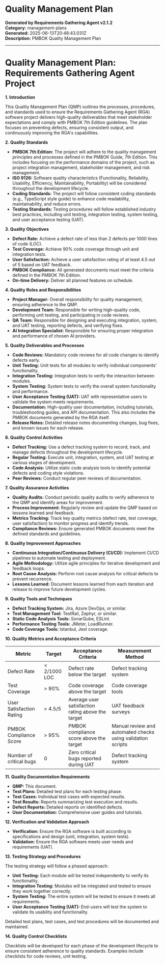 # Quality Management Plan

**Generated by Requirements Gathering Agent v2.1.2**  
**Category:** management-plans  
**Generated:** 2025-06-13T20:48:43.031Z  
**Description:** PMBOK Quality Management Plan

---

# Quality Management Plan: Requirements Gathering Agent Project

**1. Introduction**

This Quality Management Plan (QMP) outlines the processes, procedures, and standards used to ensure the Requirements Gathering Agent (RGA) software project delivers high-quality deliverables that meet stakeholder expectations and comply with PMBOK 7th Edition guidelines.  The plan focuses on preventing defects, ensuring consistent output, and continuously improving the RGA's capabilities.

**2. Quality Standards**

* **PMBOK 7th Edition:** The project will adhere to the quality management principles and processes defined in the PMBOK Guide, 7th Edition.  This includes focusing on the performance domains of the project, such as project integration management, stakeholder management, and risk management.
* **ISO 9126:**  Software quality characteristics (Functionality, Reliability, Usability, Efficiency, Maintainability, Portability) will be considered throughout the development lifecycle.
* **Coding Standards:** The project will follow consistent coding standards (e.g.,  TypeScript style guide) to enhance code readability, maintainability, and reduce errors.
* **Testing Standards:**  Testing procedures will follow established industry best practices, including unit testing, integration testing, system testing, and user acceptance testing (UAT).

**3. Quality Objectives**

* **Defect Rate:** Achieve a defect rate of less than 2 defects per 1000 lines of code (LOC).
* **Test Coverage:** Achieve 90% code coverage through unit and integration tests.
* **User Satisfaction:** Achieve a user satisfaction rating of at least 4.5 out of 5 based on UAT feedback.
* **PMBOK Compliance:**  All generated documents must meet the criteria defined in the PMBOK 7th Edition.
* **On-time Delivery:** Deliver all planned features on schedule.

**4. Quality Roles and Responsibilities**

* **Project Manager:** Overall responsibility for quality management, ensuring adherence to the QMP.
* **Development Team:** Responsible for writing high-quality code, performing unit testing, and participating in code reviews.
* **QA Team:** Responsible for designing and executing integration, system, and UAT testing, reporting defects, and verifying fixes.
* **AI Integration Specialist:** Responsible for ensuring proper integration and performance of chosen AI providers.

**5. Quality Deliverables and Processes**

* **Code Reviews:** Mandatory code reviews for all code changes to identify defects early.
* **Unit Testing:**  Unit tests for all modules to verify individual components' functionality.
* **Integration Testing:** Integration tests to verify the interaction between modules.
* **System Testing:** System tests to verify the overall system functionality and performance.
* **User Acceptance Testing (UAT):**  UAT with representative users to validate the system meets requirements.
* **Documentation:**  High-quality user documentation, including tutorials, troubleshooting guides, and API documentation.  This also includes the PMBOK documents generated by the RGA itself.
* **Release Notes:** Detailed release notes documenting changes, bug fixes, and known issues for each release.

**6. Quality Control Activities**

* **Defect Tracking:**  Use a defect tracking system to record, track, and manage defects throughout the development lifecycle.
* **Regular Testing:** Execute unit, integration, system, and UAT testing at various stages of development.
* **Code Analysis:** Utilize static code analysis tools to identify potential defects and coding style violations.
* **Peer Reviews:**  Conduct regular peer reviews of documentation.


**7. Quality Assurance Activities**

* **Quality Audits:** Conduct periodic quality audits to verify adherence to the QMP and identify areas for improvement.
* **Process Improvement:**  Regularly review and update the QMP based on lessons learned and feedback.
* **Metrics Tracking:** Track key quality metrics (defect rate, test coverage, user satisfaction) to monitor progress and identify trends.
* **Compliance Reviews:** Ensure generated PMBOK documents meet the defined standards and guidelines.

**8. Quality Improvement Approaches**

* **Continuous Integration/Continuous Delivery (CI/CD):** Implement CI/CD pipelines to automate testing and deployment.
* **Agile Methodology:**  Utilize agile principles for iterative development and feedback loops.
* **Root Cause Analysis:**  Perform root cause analysis for critical defects to prevent recurrence.
* **Lessons Learned:** Document lessons learned from each iteration and release to improve future development cycles.

**9. Quality Tools and Techniques**

* **Defect Tracking System:** Jira, Azure DevOps, or similar.
* **Test Management Tool:** TestRail, Zephyr, or similar.
* **Static Code Analysis Tools:** SonarQube, ESLint.
* **Performance Testing Tools:** JMeter, LoadRunner.
* **Code Coverage Tools:** Istanbul, Jest coverage.


**10. Quality Metrics and Acceptance Criteria**

| Metric                     | Target          | Acceptance Criteria                                       | Measurement Method                                   |
|-----------------------------|-----------------|-----------------------------------------------------------|-----------------------------------------------------|
| Defect Rate                 | < 2/1000 LOC    | Defect rate below the target                             | Defect tracking system                               |
| Test Coverage               | > 90%           | Code coverage above the target                            | Code coverage tools                                  |
| User Satisfaction Rating   | > 4.5/5         | Average user satisfaction rating above the target          | UAT feedback surveys                                |
| PMBOK Compliance Score     | > 95%           | PMBOK compliance score above the target                    | Manual review and automated checks using validation scripts |
| Number of critical bugs     | 0               | Zero critical bugs reported during UAT                     | Defect tracking system                               |


**11. Quality Documentation Requirements**

* **QMP:** This document.
* **Test Plans:** Detailed test plans for each testing phase.
* **Test Cases:**  Individual test cases with expected results.
* **Test Results:**  Reports summarizing test execution and results.
* **Defect Reports:**  Detailed reports on identified defects.
* **User Documentation:**  Comprehensive user guides and tutorials.


**12. Verification and Validation Approach**

* **Verification:** Ensure the RGA software is built according to specifications and design (unit, integration, system tests).
* **Validation:** Ensure the RGA software meets user needs and requirements (UAT).


**13. Testing Strategy and Procedures**

The testing strategy will follow a phased approach:

* **Unit Testing:**  Each module will be tested independently to verify its functionality.
* **Integration Testing:**  Modules will be integrated and tested to ensure they work together correctly.
* **System Testing:** The entire system will be tested to ensure it meets all requirements.
* **User Acceptance Testing (UAT):**  End-users will test the system to validate its usability and functionality.

Detailed test plans, test cases, and test procedures will be documented and maintained.

**14. Quality Control Checklists**

Checklists will be developed for each phase of the development lifecycle to ensure consistent adherence to quality standards.  Examples include checklists for code reviews, unit testing,